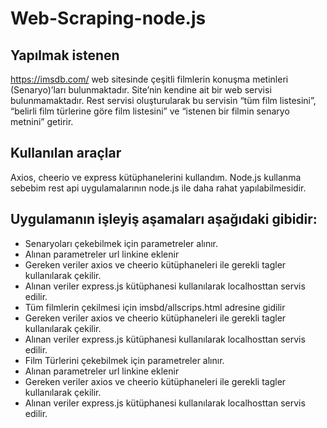 # Web-Scraping-node.js

## Yapılmak istenen

https://imsdb.com/ web sitesinde çeşitli filmlerin konuşma metinleri (Senaryo)’ları 
bulunmaktadır. Site’nin kendine ait bir web servisi bulunmamaktadır. Rest servisi oluşturularak bu servisin “tüm film listesini”, “belirli film türlerine göre 
film listesini” ve “istenen bir filmin senaryo metnini” getirir.

## Kullanılan araçlar

Axios, cheerio ve express kütüphanelerini kullandım. Node.js kullanma sebebim rest api uygulamalarının node.js ile daha rahat yapılabilmesidir.

## Uygulamanın işleyiş aşamaları aşağıdaki gibidir:


<ul>
  <li>Senaryoları çekebilmek için parametreler alınır.</li>
  <li>Alınan parametreler url linkine eklenir</li>
  <li>Gereken veriler axios ve cheerio kütüphaneleri ile gerekli tagler kullanılarak çekilir.</li>
  <li>Alınan veriler express.js kütüphanesi kullanılarak localhosttan servis edilir.</li>
  <li>Tüm filmlerin çekilmesi için imsbd/allscrips.html adresine gidilir</li>
  <li>Gereken veriler axios ve cheerio kütüphaneleri ile gerekli tagler kullanılarak çekilir.</li>
  <li>Alınan veriler express.js kütüphanesi kullanılarak localhosttan servis edilir.</li>
  <li>Film Türlerini çekebilmek için parametreler alınır.</li>
  <li>Alınan parametreler url linkine eklenir</li>
  <li>Gereken veriler axios ve cheerio kütüphaneleri ile gerekli tagler kullanılarak çekilir.</li>
  <li>Alınan veriler express.js kütüphanesi kullanılarak localhosttan servis edilir.</li>
</ul>

